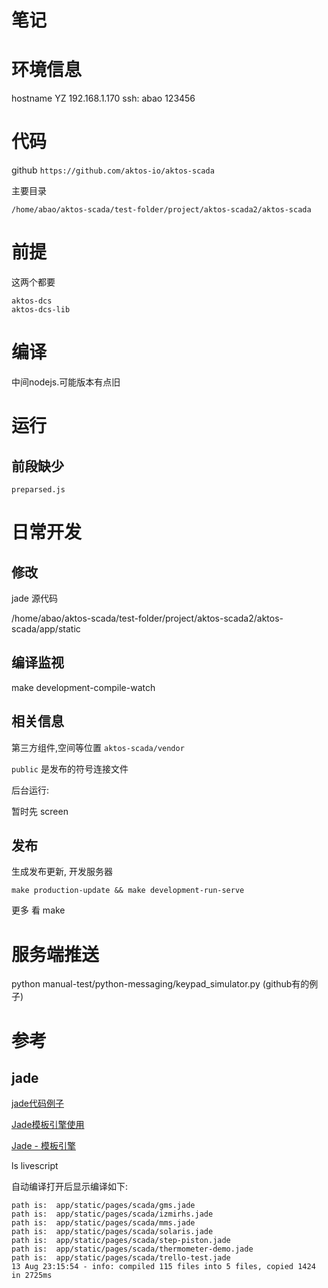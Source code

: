 # 笔记

# 环境信息

hostname YZ 192.168.1.170
ssh:
abao 123456

# 代码

github `https://github.com/aktos-io/aktos-scada`

主要目录

	/home/abao/aktos-scada/test-folder/project/aktos-scada2/aktos-scada

# 前提

这两个都要

	aktos-dcs
	aktos-dcs-lib


# 编译

中间nodejs.可能版本有点旧

# 运行

## 前段缺少

`preparsed.js`

# 日常开发

## 修改

jade 源代码

/home/abao/aktos-scada/test-folder/project/aktos-scada2/aktos-scada/app/static

## 编译监视

 make development-compile-watch

## 相关信息

第三方组件,空间等位置 `aktos-scada/vendor`

`public` 是发布的符号连接文件


后台运行:

暂时先 screen

## 发布

生成发布更新, 开发服务器

	make production-update && make development-run-serve

更多 看 make


# 服务端推送

python manual-test/python-messaging/keypad_simulator.py  (github有的例子)

# 参考

## jade

[jade代码例子](http://jade-lang.com)

[Jade模板引擎使用](https://cnodejs.org/topic/5368adc5cf738dd6090060f2)

[Jade - 模板引擎](http://expressjs.jser.us/jade.html)

ls livescript


自动编译打开后显示编译如下:

	path is:  app/static/pages/scada/gms.jade
	path is:  app/static/pages/scada/izmirhs.jade
	path is:  app/static/pages/scada/mms.jade
	path is:  app/static/pages/scada/solaris.jade
	path is:  app/static/pages/scada/step-piston.jade
	path is:  app/static/pages/scada/thermometer-demo.jade
	path is:  app/static/pages/scada/trello-test.jade
	13 Aug 23:15:54 - info: compiled 115 files into 5 files, copied 1424 in 2725ms


